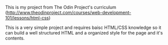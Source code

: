 This is my project from The Odin Project's curriculum (http://www.theodinproject.com/courses/web-development-101/lessons/html-css) 

This is a very simple project and requires baisc HTML/CSS knowledge so it can build a well structured HTML and a organized style for the page and it's contents.